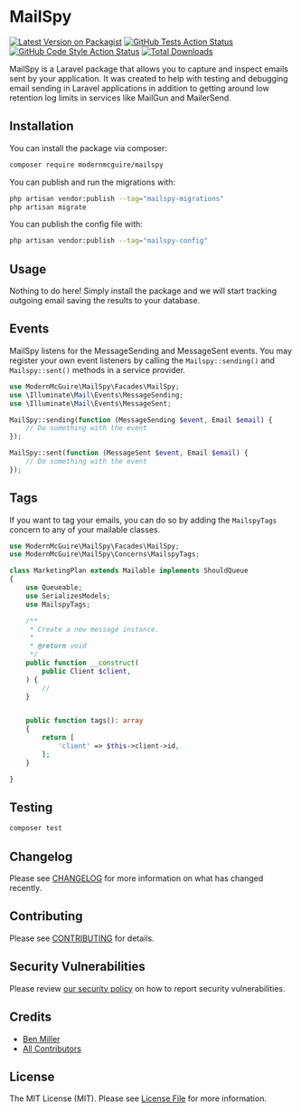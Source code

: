 # MailSpy

[![Latest Version on Packagist](https://img.shields.io/packagist/v/modernmcguire/mailspy.svg?style=flat-square)](https://packagist.org/packages/modernmcguire/mailspy)
[![GitHub Tests Action Status](https://img.shields.io/github/actions/workflow/status/modernmcguire/mailspy/run-tests.yml?branch=main&label=tests&style=flat-square)](https://github.com/modernmcguire/mailspy/actions?query=workflow%3Arun-tests+branch%3Amain)
[![GitHub Code Style Action Status](https://img.shields.io/github/actions/workflow/status/modernmcguire/mailspy/fix-php-code-style-issues.yml?branch=main&label=code%20style&style=flat-square)](https://github.com/modernmcguire/mailspy/actions?query=workflow%3A"Fix+PHP+code+style+issues"+branch%3Amain)
[![Total Downloads](https://img.shields.io/packagist/dt/modernmcguire/mailspy.svg?style=flat-square)](https://packagist.org/packages/modernmcguire/mailspy)

MailSpy is a Laravel package that allows you to capture and inspect emails sent by your application. It was created to help with testing and debugging email sending in Laravel applications in addition to getting around low retention log limits in services like MailGun and MailerSend.

## Installation

You can install the package via composer:

```bash
composer require modernmcguire/mailspy
```

You can publish and run the migrations with:

```bash
php artisan vendor:publish --tag="mailspy-migrations"
php artisan migrate
```

You can publish the config file with:

```bash
php artisan vendor:publish --tag="mailspy-config"
```

## Usage

Nothing to do here! Simply install the package and we will start tracking outgoing email saving the results to your database.

## Events

MailSpy listens for the MessageSending and MessageSent events.
You may register your own event listeners by calling the `Mailspy::sending()` and `Mailspy::sent()` methods in a service provider.

```php
use ModernMcGuire\MailSpy\Facades\MailSpy;
use \Illuminate\Mail\Events\MessageSending;
use \Illuminate\Mail\Events\MessageSent;

MailSpy::sending(function (MessageSending $event, Email $email) {
    // Do something with the event
});

MailSpy::sent(function (MessageSent $event, Email $email) {
    // Do something with the event
});
```


## Tags

If you want to tag your emails, you can do so by adding the `MailspyTags` concern to any of your mailable classes.

```php
use ModernMcGuire\MailSpy\Facades\MailSpy;
use ModernMcGuire\MailSpy\Concerns\MailspyTags;

class MarketingPlan extends Mailable implements ShouldQueue
{
    use Queueable;
    use SerializesModels;
    use MailspyTags;

    /**
     * Create a new message instance.
     *
     * @return void
     */
    public function __construct(
        public Client $client,
    ) {
        //
    }


    public function tags(): array
    {
        return [
            'client' => $this->client->id,
        ];
    }

}

```

## Testing

```bash
composer test
```

## Changelog

Please see [CHANGELOG](CHANGELOG.md) for more information on what has changed recently.

## Contributing

Please see [CONTRIBUTING](CONTRIBUTING.md) for details.

## Security Vulnerabilities

Please review [our security policy](../../security/policy) on how to report security vulnerabilities.

## Credits

- [Ben Miller](https://github.com/modernben)
- [All Contributors](../../contributors)

## License

The MIT License (MIT). Please see [License File](LICENSE.md) for more information.
